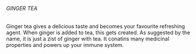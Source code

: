 ###### GINGER TEA

Ginger tea gives a delicious taste and becomes your favourite refreshing agent. When ginger is added to tea, this gets created. As suggested by the name, it is just a zist of ginger with tea. It conatins many medicinal properties and powers up your immune system.
